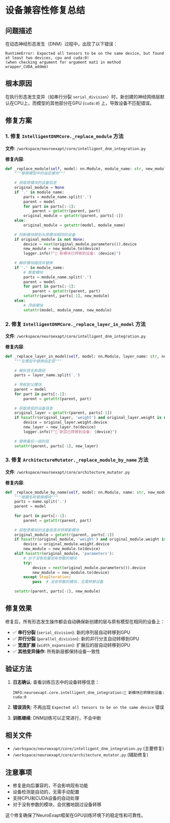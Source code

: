 # 设备兼容性修复总结

## 问题描述

在动态神经形态发生（DNM）过程中，出现了以下错误：

```
RuntimeError: Expected all tensors to be on the same device, but found at least two devices, cpu and cuda:0! 
(when checking argument for argument mat1 in method wrapper_CUDA_addmm)
```

## 根本原因

在执行形态发生变异（如串行分裂 `serial_division`）时，新创建的神经网络层默认在CPU上，而模型的其他部分在GPU (`cuda:0`) 上，导致设备不匹配错误。

## 修复方案

### 1. 修复 `IntelligentDNMCore._replace_module` 方法

**文件**: `/workspace/neuroexapt/core/intelligent_dnm_integration.py`

**修复内容**:
```python
def _replace_module(self, model: nn.Module, module_name: str, new_module: nn.Module):
    """替换模型中的指定模块"""
    
    # 获取原模块的设备信息
    original_module = None
    if '.' in module_name:
        parts = module_name.split('.')
        parent = model
        for part in parts[:-1]:
            parent = getattr(parent, part)
        original_module = getattr(parent, parts[-1])
    else:
        original_module = getattr(model, module_name)
    
    # 将新模块移到与原模块相同的设备
    if original_module is not None:
        device = next(original_module.parameters()).device
        new_module = new_module.to(device)
        logger.info(f"🔧 新模块已转移到设备: {device}")
    
    # 解析模块路径并替换
    if '.' in module_name:
        # 嵌套模块
        parts = module_name.split('.')
        parent = model
        for part in parts[:-1]:
            parent = getattr(parent, part)
        setattr(parent, parts[-1], new_module)
    else:
        # 顶级模块
        setattr(model, module_name, new_module)
```

### 2. 修复 `IntelligentDNMCore._replace_layer_in_model` 方法

**文件**: `/workspace/neuroexapt/core/intelligent_dnm_integration.py`

**修复内容**:
```python
def _replace_layer_in_model(self, model: nn.Module, layer_name: str, new_layer: nn.Module):
    """在模型中替换指定层"""
    
    # 解析层名称路径
    parts = layer_name.split('.')
    
    # 导航到父模块
    parent = model
    for part in parts[:-1]:
        parent = getattr(parent, part)
    
    # 获取原层的设备信息
    original_layer = getattr(parent, parts[-1])
    if hasattr(original_layer, 'weight') and original_layer.weight is not None:
        device = original_layer.weight.device
        new_layer = new_layer.to(device)
        logger.info(f"🔧 新层已转移到设备: {device}")
    
    # 替换最后一级的层
    setattr(parent, parts[-1], new_layer)
```

### 3. 修复 `ArchitectureMutator._replace_module_by_name` 方法

**文件**: `/workspace/neuroexapt/core/architecture_mutator.py`

**修复内容**:
```python
def _replace_module_by_name(self, model: nn.Module, name: str, new_module: nn.Module):
    """根据名称替换模块"""
    parts = name.split('.')
    parent = model
    
    for part in parts[:-1]:
        parent = getattr(parent, part)
    
    # 获取原模块的设备信息并转移新模块
    original_module = getattr(parent, parts[-1])
    if hasattr(original_module, 'weight') and original_module.weight is not None:
        device = original_module.weight.device
        new_module = new_module.to(device)
    elif hasattr(original_module, 'parameters'):
        # 对于没有权重但有参数的模块
        try:
            device = next(original_module.parameters()).device
            new_module = new_module.to(device)
        except StopIteration:
            pass  # 没有参数的模块，无需转移设备
    
    setattr(parent, parts[-1], new_module)
```

## 修复效果

修复后，所有形态发生操作都会自动确保新创建的层与原有模型在相同的设备上：

- ✅ **串行分裂** (`serial_division`): 新的序列层自动转移到GPU
- ✅ **并行分裂** (`parallel_division`): 新的并行分支自动转移到GPU  
- ✅ **宽度扩展** (`width_expansion`): 扩展后的层自动转移到GPU
- ✅ **其他变异操作**: 所有新层都保持设备一致性

## 验证方法

1. **日志确认**: 查看训练日志中的设备转移信息：
   ```
   INFO:neuroexapt.core.intelligent_dnm_integration:🔧 新模块已转移到设备: cuda:0
   ```

2. **错误消失**: 不再出现 `Expected all tensors to be on the same device` 错误

3. **训练继续**: DNM训练可以正常进行，不会中断

## 相关文件

- `/workspace/neuroexapt/core/intelligent_dnm_integration.py` (主要修复)
- `/workspace/neuroexapt/core/architecture_mutator.py` (辅助修复)

## 注意事项

- 修复是向后兼容的，不会影响现有功能
- 设备检测是自动的，无需手动配置
- 支持CPU和CUDA设备的自动处理
- 对于没有参数的模块，会优雅地跳过设备转移

这个修复确保了NeuroExapt框架在GPU训练环境下的稳定性和可靠性。